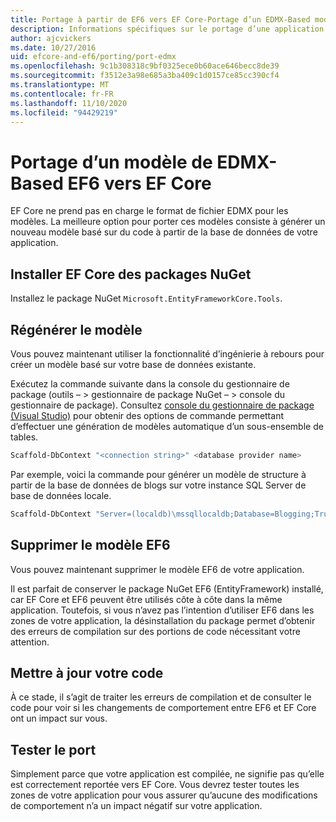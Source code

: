 ```yaml
---
title: Portage à partir de EF6 vers EF Core-Portage d’un EDMX-Based modèle-EF
description: Informations spécifiques sur le portage d’une application de modèle Entity Framework 6 basée sur EDMX pour Entity Framework Core
author: ajcvickers
ms.date: 10/27/2016
uid: efcore-and-ef6/porting/port-edmx
ms.openlocfilehash: 9c1b308318c9bf0325ece0b60ace646becc8de39
ms.sourcegitcommit: f3512e3a98e685a3ba409c1d0157ce85cc390cf4
ms.translationtype: MT
ms.contentlocale: fr-FR
ms.lasthandoff: 11/10/2020
ms.locfileid: "94429219"
---
```

# <a name="porting-an-ef6-edmx-based-model-to-ef-core"></a>Portage d’un modèle de EDMX-Based EF6 vers EF Core

EF Core ne prend pas en charge le format de fichier EDMX pour les modèles. La meilleure option pour porter ces modèles consiste à générer un nouveau modèle basé sur du code à partir de la base de données de votre application.

## <a name="install-ef-core-nuget-packages"></a>Installer EF Core des packages NuGet

Installez le package NuGet `Microsoft.EntityFrameworkCore.Tools`.

## <a name="regenerate-the-model"></a>Régénérer le modèle

Vous pouvez maintenant utiliser la fonctionnalité d’ingénierie à rebours pour créer un modèle basé sur votre base de données existante.

Exécutez la commande suivante dans la console du gestionnaire de package (outils – > gestionnaire de package NuGet – > console du gestionnaire de package). Consultez [console du gestionnaire de package (Visual Studio)](xref:core/cli/powershell) pour obtenir des options de commande permettant d’effectuer une génération de modèles automatique d’un sous-ensemble de tables.

```powershell
Scaffold-DbContext "<connection string>" <database provider name>
```

Par exemple, voici la commande pour générer un modèle de structure à partir de la base de données de blogs sur votre instance SQL Server de base de données locale.

```powershell
Scaffold-DbContext "Server=(localdb)\mssqllocaldb;Database=Blogging;Trusted_Connection=True;" Microsoft.EntityFrameworkCore.SqlServer
```

## <a name="remove-ef6-model"></a>Supprimer le modèle EF6

Vous pouvez maintenant supprimer le modèle EF6 de votre application.

Il est parfait de conserver le package NuGet EF6 (EntityFramework) installé, car EF Core et EF6 peuvent être utilisés côte à côte dans la même application. Toutefois, si vous n’avez pas l’intention d’utiliser EF6 dans les zones de votre application, la désinstallation du package permet d’obtenir des erreurs de compilation sur des portions de code nécessitant votre attention.

## <a name="update-your-code"></a>Mettre à jour votre code

À ce stade, il s’agit de traiter les erreurs de compilation et de consulter le code pour voir si les changements de comportement entre EF6 et EF Core ont un impact sur vous.

## <a name="test-the-port"></a>Tester le port

Simplement parce que votre application est compilée, ne signifie pas qu’elle est correctement reportée vers EF Core. Vous devrez tester toutes les zones de votre application pour vous assurer qu’aucune des modifications de comportement n’a un impact négatif sur votre application.
